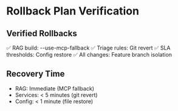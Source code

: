 # Rollback Plan Verification

## Verified Rollbacks
✅ RAG build: --use-mcp-fallback
✅ Triage rules: Git revert
✅ SLA thresholds: Config restore
✅ All changes: Feature branch isolation

## Recovery Time
- RAG: Immediate (MCP fallback)
- Services: < 5 minutes (git revert)
- Config: < 1 minute (file restore)
